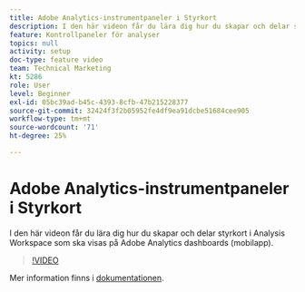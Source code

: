 ```yaml
---
title: Adobe Analytics-instrumentpaneler i Styrkort
description: I den här videon får du lära dig hur du skapar och delar styrkort i Analysis Workspace som ska visas på Adobe Analytics dashboards (mobilapp).
feature: Kontrollpaneler för analyser
topics: null
activity: setup
doc-type: feature video
team: Technical Marketing
kt: 5286
role: User
level: Beginner
exl-id: 05bc39ad-b45c-4393-8cfb-47b215228377
source-git-commit: 32424f3f2b05952fe4df9ea91dcbe51684cee905
workflow-type: tm+mt
source-wordcount: '71'
ht-degree: 25%

---
```


# Adobe Analytics-instrumentpaneler i Styrkort

I den här videon får du lära dig hur du skapar och delar styrkort i Analysis Workspace som ska visas på Adobe Analytics dashboards (mobilapp).

>[!VIDEO](https://video.tv.adobe.com/v/34544/?quality=12)

Mer information finns i [dokumentationen](https://docs.adobe.com/help/sv-SE/analytics/analyze/mobapp/home.html).
